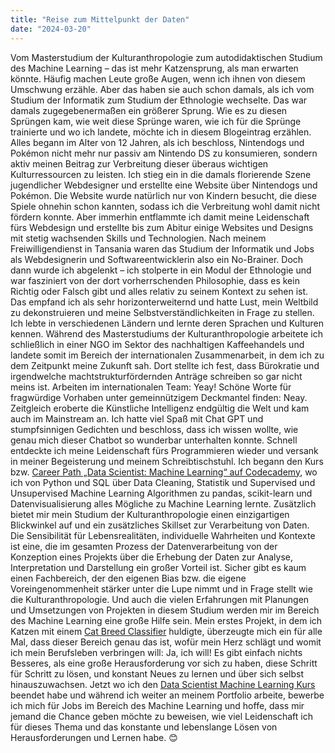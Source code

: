 ```yaml
---
title: "Reise zum Mittelpunkt der Daten"
date: "2024-03-20"
---
```


Vom Masterstudium der Kulturanthropologie zum autodidaktischen Studium des Machine Learning – das ist mehr Katzensprung, als man erwarten könnte. Häufig machen Leute große Augen, wenn ich ihnen von diesem Umschwung erzähle. Aber das haben sie auch schon damals, als ich vom Studium der Informatik zum Studium der Ethnologie wechselte. Das war damals zugegebenermaßen ein größerer Sprung. Wie es zu diesen Sprüngen kam, wie weit diese Sprünge waren, wie ich für die Sprünge trainierte und wo ich landete, möchte ich in diesem Blogeintrag erzählen.
Alles begann im Alter von 12 Jahren, als ich beschloss, Nintendogs und Pokémon nicht mehr nur passiv am Nintendo DS zu konsumieren, sondern aktiv meinen Beitrag zur Verbreitung dieser überaus wichtigen Kulturressourcen zu leisten. Ich stieg ein in die damals florierende Szene jugendlicher Webdesigner und erstellte eine Website über Nintendogs und Pokémon. Die Website wurde natürlich nur von Kindern besucht, die diese Spiele ohnehin schon kannten, sodass ich die Verbreitung wohl damit nicht fördern konnte. Aber immerhin entflammte ich damit meine Leidenschaft fürs Webdesign und erstellte bis zum Abitur einige Websites und Designs mit stetig wachsenden Skills und Technologien. Nach meinem Freiwilligendienst in Tansania waren das Studium der Informatik und Jobs als Webdesignerin und Softwareentwicklerin also ein No-Brainer.
Doch dann wurde ich abgelenkt – ich stolperte in ein Modul der Ethnologie und war fasziniert von der dort vorherrschenden Philosophie, dass es kein Richtig oder Falsch gibt und alles relativ zu seinem Kontext zu sehen ist. Das empfand ich als sehr horizonterweiternd und hatte Lust, mein Weltbild zu dekonstruieren und meine Selbstverständlichkeiten in Frage zu stellen. Ich lebte in verschiedenen Ländern und lernte deren Sprachen und Kulturen kennen. Während des Masterstudiums der Kulturanthropologie arbeitete ich schließlich in einer NGO im Sektor des nachhaltigen Kaffeehandels und landete somit im Bereich der internationalen Zusammenarbeit, in dem ich zu dem Zeitpunkt meine Zukunft sah. Dort stellte ich fest, dass Bürokratie und irgendwelche machtstrukturfördernden Anträge schreiben so gar nicht meins ist. Arbeiten im internationalen Team: Yeay! Schöne Worte für fragwürdige Vorhaben unter gemeinnützigem Deckmantel finden: Neay. 
Zeitgleich eroberte die Künstliche Intelligenz endgültig die Welt und kam auch im Mainstream an. Ich hatte viel Spaß mit Chat GPT und stumpfsinnigen Gedichten und beschloss, dass ich wissen wollte, wie genau mich dieser Chatbot so wunderbar unterhalten konnte. Schnell entdeckte ich meine Leidenschaft fürs Programmieren wieder und versank in meiner Begeisterung und meinem Schreibtischstuhl.  Ich begann den Kurs bzw. [Career Path „Data Scientist: Machine Learning“ auf Codecademy](https://www.codecademy.com/career-journey/data-scientist-ml), wo ich von Python und SQL über Data Cleaning, Statistik und Supervised und Unsupervised Machine Learning Algorithmen zu pandas, scikit-learn und Datenvisualisierung alles Mögliche zu Machine Learning lernte. 
Zusätzlich bietet mir mein Studium der Kulturanthropologie einen einzigartigen Blickwinkel auf und ein zusätzliches Skillset zur Verarbeitung von Daten. Die Sensibilität für Lebensrealitäten, individuelle Wahrheiten und Kontexte ist eine, die im gesamten Prozess der Datenverarbeitung von der Konzeption eines Projekts über die Erhebung der Daten zur Analyse, Interpretation und Darstellung ein großer Vorteil ist. Sicher gibt es kaum einen Fachbereich, der den eigenen Bias bzw. die eigene Voreingenommenheit stärker unter die Lupe nimmt und in Frage stellt wie die Kulturanthropologie. Und auch die vielen Erfahrungen mit Planungen und Umsetzungen von Projekten in diesem Studium werden mir im Bereich des Machine Learning eine große Hilfe sein.
Mein erstes Projekt, in dem ich Katzen mit einem [Cat Breed Classifier](https://github.com/artificialintellicat/cat-breed-classifier) huldigte, überzeugte mich ein für alle Mal, dass dieser Bereich genau das ist, wofür mein Herz schlägt und womit ich mein Berufsleben verbringen will: Ja, ich will! Es gibt einfach nichts Besseres, als eine große Herausforderung vor sich zu haben, diese Schritt für Schritt zu lösen, und konstant Neues zu lernen und über sich selbst hinauszuwachsen.
Jetzt wo ich den [Data Scientist Machine Learning Kurs](https://portfolio-website-jade-kappa.vercel.app/data_scientist_certificate.pdf) beendet habe und während ich weiter an meinem Portfolio arbeite, bewerbe ich mich für Jobs im Bereich des Machine Learning und hoffe, dass mir jemand die Chance geben möchte zu beweisen, wie viel Leidenschaft ich für dieses Thema und das konstante und lebenslange Lösen von Herausforderungen und Lernen habe. 😊
